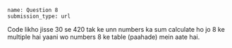 ```ngMeta
name: Question 8
submission_type: url
```

Code likho jisse 30 se 420 tak ke unn numbers ka sum calculate ho jo 8 ke multiple hai yaani wo numbers 8 ke table (paahade) mein aate hai.
